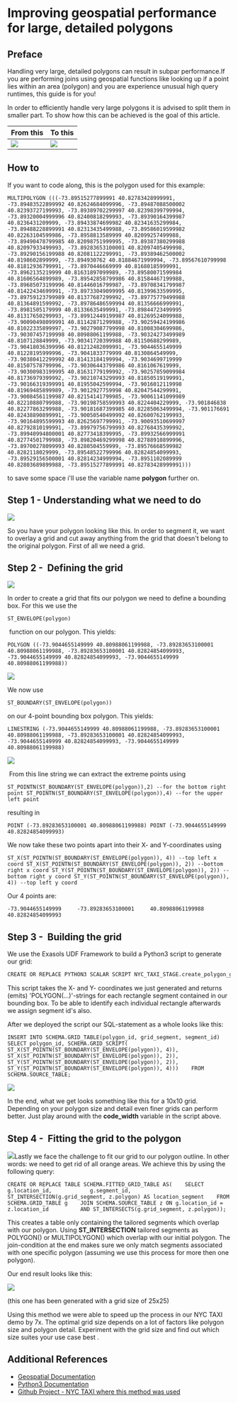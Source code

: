 # Improving geospatial performance for large, detailed polygons 
## Preface

Handling very large, detailed polygons can result in subpar performance.If you are performing joins using geospatial functions like looking up if a point lies within an area (polygon) and you are experience unusual high query runtimes, this guide is for you!

In order to efficiently handle very large polygons it is advised to split them in smaller part. To show how this can be achieved is the goal of this article.


|  From this |  To this |
| --------- | ---------- | 
|![](images/big.png) | ![](images/2020-06-04-16_03_48.png) |


## How to

If you want to code along, this is the polygon used for this example:


```markup
MULTIPOLYGON (((-73.89515277899991 40.82783428999991, -73.89483522899992 40.82624684099996, -73.89487088500002 40.82393727199993, -73.89389702299997 40.82398399799994, -73.89320004999996 40.82400818299993, -73.89390164399987 40.8236431209999, -73.89433874699982 40.82341635299984, -73.89488228899991 40.82313435499988, -73.89586019599982 40.82263104599986, -73.8958813589999 40.82099257499988, -73.89490478799985 40.82098751999995, -73.89387380299988 40.82097933499993, -73.89283653100001 40.82097405499998, -73.89290156199988 40.82081122299991, -73.89389462500002 40.8198602899999, -73.894930762 40.81884671999994, -73.89567610799998 40.81812936799991, -73.8970446669999 40.81680185999991, -73.8962135219999 40.81631897099989, -73.89580071599984 40.81606564899989, -73.89542858799986 40.81584467199988, -73.89685073199996 40.81446016799987, -73.89708341799987 40.81422434699991, -73.89733049099995 40.81399633599995, -73.89759123799989 40.81377687299992, -73.89775779499988 40.81364891599992, -73.89786486599994 40.81356666999991, -73.8981505179999 40.81336635499991, -73.89844723499995 40.81317650299993, -73.89912449199987 40.81269524099988, -73.90090498099991 40.81142871299988, -73.90259424199986 40.81022335899997, -73.90279087799998 40.81008304699986, -73.90307457199998 40.80988061199988, -73.90324273499989 40.8107128849999, -73.90341720399988 40.81150688299989, -73.90418036399996 40.81212482099991, -73.9044655149999 40.81228195999996, -73.9041833779999 40.8130864549999, -73.90380412299992 40.81413184199994, -73.9034699719999 40.81507578799996, -73.90306443799986 40.8161067619999, -73.90300983199995 40.81631779199992, -73.90257859099984 40.81736979399992, -73.90210743299993 40.81850519199991, -73.90166319399991 40.81955042599994, -73.9016012119998 40.81969485899989, -73.9012927759998 40.82047544299991, -73.90084561199987 40.82154141799985, -73.90061141099989 40.82210880799988, -73.90198758599993 40.8224404229999, -73.901846838 40.82277863299988, -73.90181687399985 40.82285063499994, -73.901176691 40.82438890899991, -73.90050540499992 40.82600762199993, -73.90164895599993 40.82625697799991, -73.90093510699997 40.82792810199991, -73.89979756799993 40.82768435399992, -73.89940994800001 40.82773418399995, -73.89932566999991 40.82774501799988, -73.89820469299998 40.82788910899996, -73.89700278099993 40.8280504559999, -73.89576668599982 40.8282118029999, -73.89548522799996 40.82824854099993, -73.89529156500001 40.82814234999994, -73.8951102089999 40.82803689899988, -73.89515277899991 40.82783428999991)))
```


to save some space i'll use the variable name **polygon** further on.

## Step 1 - Understanding what we need to do

![](images/big.png)

So you have your polygon looking like this. In order to segment it, we want to overlay a grid and cut away anything from the grid that doesn't belong to the original polygon. First of all we need a grid.

## Step 2 -  Defining the grid

![](images/2020-06-19-11_05_52-Presentation.png)

In order to create a grid that fits our polygon we need to define a bounding box. For this we use the


```markup
ST_ENVELOPE(polygon)
```
 function on our polygon. This yields:


```markup
POLYGON ((-73.9044655149999 40.80988061199988, -73.89283653100001 40.80988061199988, -73.89283653100001 40.82824854099993, -73.9044655149999 40.82824854099993, -73.9044655149999 40.80988061199988))
```
![](images/2020-06-19-11_32_37-Presentation1.png)

We now use


```markup
ST_BOUNDARY(ST_ENVELOPE(polygon))
```
on our 4-point bounding box polygon. This yields:


```markup
LINESTRING (-73.9044655149999 40.80988061199988, -73.89283653100001 40.80988061199988, -73.89283653100001 40.82824854099993, -73.9044655149999 40.82824854099993, -73.9044655149999 40.80988061199988)
```
![](images/2020-06-19-11_42_41-Presentation1.png)

 From this line string we can extract the extreme points using


```markup
ST_POINTN(ST_BOUNDARY(ST_ENVELOPE(polygon)),2) --for the bottom right point ST_POINTN(ST_BOUNDARY(ST_ENVELOPE(polygon)),4) --for the upper left point
```
resulting in


```markup
POINT (-73.89283653100001 40.80988061199988) POINT (-73.9044655149999 40.82824854099993)
```
We now take these two points apart into their X- and Y-coordinates using


```markup
ST_X(ST_POINTN(ST_BOUNDARY(ST_ENVELOPE(polygon)), 4)) --top left x coord ST_X(ST_POINTN(ST_BOUNDARY(ST_ENVELOPE(polygon)), 2)) --bottom right x coord ST_Y(ST_POINTN(ST_BOUNDARY(ST_ENVELOPE(polygon)), 2)) --bottom right y coord ST_Y(ST_POINTN(ST_BOUNDARY(ST_ENVELOPE(polygon)), 4)) --top left y coord
```
Our 4 points are:


```markup
-73.9044655149999     -73.89283653100001     40.80988061199988     40.82824854099993
```
## Step 3 -  Building the grid

We use the Exasols UDF Framework to build a Python3 script to generate our grid:


```python
CREATE OR REPLACE PYTHON3 SCALAR SCRIPT NYC_TAXI_STAGE.create_polygon_grid(     min_x DECIMAL(15,13),                                                                                  max_x DECIMAL(15,13),                                                                                  min_y DECIMAL(15,13),                                                                                  max_y DECIMAL(15,13)) EMITS (GRID_FIELD VARCHAR(500), SEGMENT_ID DECIMAL(3)) AS   def run(ctx):         min_x = ctx.min_x         min_y = ctx.min_y         max_x = ctx.max_x         max_y = ctx.max_y           grid_width = 10  #GRID-SIZE DEFINITION: 10: 10 * 10 segments = 100 segments         x_step_width = (max_x-min_x)/grid_width         y_step_width = (max_y-min_y)/grid_width           segment_id = 0         for y in range (grid_width):                 y_step = y * y_step_width                 for x in range(grid_width):                         segment_id += 1                         x_step = x * x_step_width                         ctx.emit(f"POLYGON(({min_x + x_step} {min_y + y_step}, "                                         f"{min_x + x_step + x_step_width} {min_y + y_step}, "                                         f"{min_x + x_step + x_step_width} {min_y + y_step + y_step_width}, "                                         f"{min_x + x_step} {min_y + y_step + y_step_width}, "                                         f"{min_x + x_step} {min_y + y_step}))", segment_id) /
```


This script takes the X- and Y- coordinates we just generated and returns (emits) 'POLYGON(...)'-strings for each rectangle segment contained in our bounding box. To be able to identify each individual rectangle afterwards we assign segment id's also.

After we deployed the script our SQL-statement as a whole looks like this:


```markup
INSERT INTO SCHEMA.GRID_TABLE(polygon_id, grid_segment, segment_id)    SELECT polygon_id, SCHEMA.GRID_SCRIPT(       ST_X(ST_POINTN(ST_BOUNDARY(ST_ENVELOPE(polygon)), 4)),       ST_X(ST_POINTN(ST_BOUNDARY(ST_ENVELOPE(polygon)), 2)),       ST_Y(ST_POINTN(ST_BOUNDARY(ST_ENVELOPE(polygon)), 2)),       ST_Y(ST_POINTN(ST_BOUNDARY(ST_ENVELOPE(polygon)), 4)))    FROM SCHEMA.SOURCE_TABLE;
```


![](images/2020-06-19-11_54_44-Presentation1.png)

In the end, what we get looks something like this for a 10x10 grid. Depending on your polygon size and detail even finer grids can perform better. Just play around with the **code_width** variable in the script above.

  
## Step 4 -  Fitting the grid to the polygon

![](images/2020-06-19-11_54_44-Presentation2.png)Lastly we face the challenge to fit our grid to our polygon outline. In other words: we need to get rid of all orange areas. We achieve this by using the following query:


```markup
CREATE OR REPLACE TABLE SCHEMA.FITTED_GRID_TABLE AS(    SELECT g.location_id,            g.segment_id,            ST_INTERSECTION(g.grid_segment, z.polygon) AS location_segment    FROM SCHEMA.GRID_TABLE g    JOIN SCHEMA.SOURCE_TABLE z ON g.location_id = z.location_id          AND ST_INTERSECTS(g.grid_segment, z.polygon));
```
This creates a table only containing the tailored segments which overlap with our polygon. Using **ST_INTERSECTION** tailored segments as POLYGON() or MULTIPOLYGON() which overlap with our initial polygon. The join-condition at the end makes sure we only match segments associated with one specific polygon (assuming we use this process for more then one polygon).

Our end result looks like this:

![](images/2020-06-04-16_03_48.png)

(this one has been generated with a grid size of 25x25)

Using this method we were able to speed up the process in our NYC TAXI demo by 7x. The optimal grid size depends on a lot of factors like polygon size and polygon detail. Experiment with the grid size and find out which size suites your use case best  .

## Additional References

* [Geospatial Documentation](https://docs.exasol.com/sql_references/geospatialdata/geospatialdata_overview.htm)
* [Python3 Documentation](https://docs.exasol.com/database_concepts/udf_scripts/python3.htm)
* [Github Project - NYC TAXI where this method was used](https://github.com/exasol/opendata-examples/tree/master/nyc_taxi)
